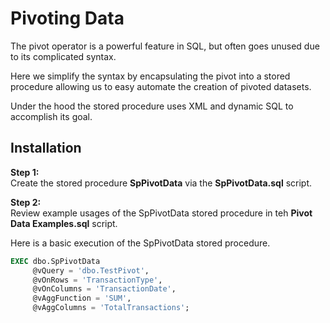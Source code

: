 # Pivoting Data

The pivot operator is a powerful feature in SQL, but often goes unused due to its complicated syntax.  

Here we simplify the syntax by encapsulating the pivot into a stored procedure allowing us to easy automate the creation of pivoted datasets. 

Under the hood the stored procedure uses XML and dynamic SQL to accomplish its goal.

## Installation

**Step 1:**   
Create the stored procedure **SpPivotData** via the **SpPivotData.sql** script.

**Step 2:**   
Review example usages of the SpPivotData stored procedure in teh **Pivot Data Examples.sql** script.

Here is a basic execution of the SpPivotData stored procedure.

```sql
EXEC dbo.SpPivotData
     @vQuery = 'dbo.TestPivot',
     @vOnRows = 'TransactionType',
     @vOnColumns = 'TransactionDate',
     @vAggFunction = 'SUM',
     @vAggColumns = 'TotalTransactions';
```
